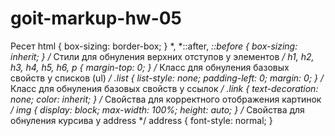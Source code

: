 # goit-markup-hw-05

Ресет
html {
	box-sizing: border-box;
}
*,
*::after,
*::before {
	box-sizing: inherit;
}
/* Стили для обнуления верхних отступов у элементов */
h1,
h2,
h3,
h4,
h5,
h6,
p {
	margin-top: 0;
}
/* Класс для обнуления базовых свойств у списков (ul) */
.list {
	list-style: none;
	padding-left: 0;
	margin: 0;
}
/* Класс для обнуления базовых свойств у ссылок */
.link {
	text-decoration: none;
	color: inherit;
}
/* Свойства для корректного отображения картинок */
img {
	display: block;
	max-width: 100%;
	height: auto;
}
/* Свойства для обнуления курсива у address */
address {
	font-style: normal;
}